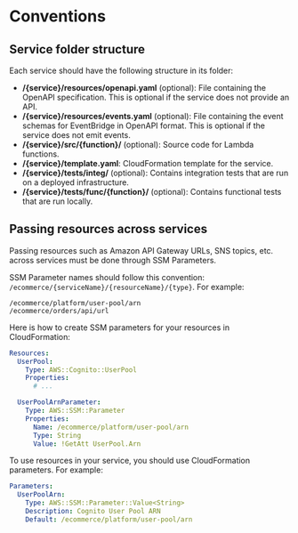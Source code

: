 Conventions
===========

## Service folder structure

Each service should have the following structure in its folder:

* __/{service}/resources/openapi.yaml__ (optional): File containing the OpenAPI specification. This is optional if the service does not provide an API.
* __/{service}/resources/events.yaml__ (optional): File containing the event schemas for EventBridge in OpenAPI format. This is optional if the service does not emit events.
* __/{service}/src/{function}/__ (optional): Source code for Lambda functions.
* __/{service}/template.yaml__: CloudFormation template for the service.
* __/{service}/tests/integ/__ (optional): Contains integration tests that are run on a deployed infrastructure.
* __/{service}/tests/func/{function}/__ (optional): Contains functional tests that are run locally. 

## Passing resources across services

Passing resources such as Amazon API Gateway URLs, SNS topics, etc. across services must be done through SSM Parameters.

SSM Parameter names should follow this convention: `/ecommerce/{serviceName}/{resourceName}/{type}`. For example:

```
/ecommerce/platform/user-pool/arn
/ecommerce/orders/api/url
```

Here is how to create SSM parameters for your resources in CloudFormation:

```yaml
Resources:
  UserPool:
    Type: AWS::Cognito::UserPool
    Properties:
      # ...

  UserPoolArnParameter:
    Type: AWS::SSM::Parameter
    Properties:
      Name: /ecommerce/platform/user-pool/arn
      Type: String
      Value: !GetAtt UserPool.Arn
```

To use resources in your service, you should use CloudFormation parameters. For example:

```yaml
Parameters:
  UserPoolArn:
    Type: AWS::SSM::Parameter::Value<String>
    Description: Cognito User Pool ARN
    Default: /ecommerce/platform/user-pool/arn
```